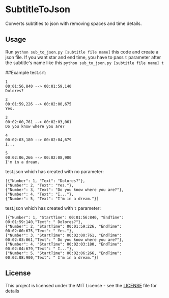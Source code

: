 # SubtitleToJson
Converts subtitles to json with removing spaces and time details.

## Usage
Run `python sub_to_json.py [subtitle file name]` this code and create a json file. If you want star and end time, you have to pass `t` parameter after the subtitle's name like this `python sub_to_json.py [subtitle file name] t`

##Example
test.srt:
```
1
00:01:56,840 --> 00:01:59,140
Dolores?

3
00:01:59,226 --> 00:02:00,675
Yes.

3
00:02:00,761 --> 00:02:03,061
Do you know where you are?

4
00:02:03,180 --> 00:02:04,679
I...

5
00:02:06,266 --> 00:02:08,900
I'm in a dream.
```
test.json which has created with no parameter:
```
[{"Number": 1, "Text": "Dolores?"},
{"Number": 2, "Text": "Yes."},
{"Number": 3, "Text": "Do you know where you are?"},
{"Number": 4, "Text": "I..."},
{"Number": 5, "Text": "I'm in a dream."}]
```

test.json which has created with `t` parameter:
```
[{"Number": 1, "StartTime": 00:01:56:840, "EndTime": 00:01:59:140,"Text": " Dolores?"},
{"Number": 2, "StartTime": 00:01:59:226, "EndTime": 00:02:00:675,"Text": " Yes."},
{"Number": 3, "StartTime": 00:02:00:761, "EndTime": 00:02:03:061,"Text": " Do you know where you are?"},
{"Number": 4, "StartTime": 00:02:03:180, "EndTime": 00:02:04:679,"Text": " I..."},
{"Number": 5, "StartTime": 00:02:06:266, "EndTime": 00:02:08:900,"Text": " I'm in a dream."}]
```
## License
This project is licensed under the MIT License - see the [LICENSE](LICENSE) file for details
